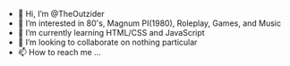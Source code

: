 - 👋 Hi, I’m @TheOutzider
- 👀 I’m interested in 80's, Magnum PI(1980), Roleplay, Games, and Music
- 🌱 I’m currently learning HTML/CSS and JavaScript
- 💞️ I’m looking to collaborate on nothing particular
- 📫 How to reach me ...

<!---
TheOutzider/TheOutzider is a ✨ special ✨ repository because its `README.md` (this file) appears on your GitHub profile.
You can click the Preview link to take a look at your changes.
--->
